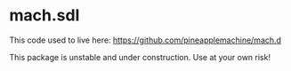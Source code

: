 # mach.sdl

This code used to live here: https://github.com/pineapplemachine/mach.d

This package is unstable and under construction. Use at your own risk!
